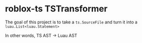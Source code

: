 # roblox-ts TSTransformer

The goal of this project is to take a `ts.SourceFile` and turn it into a `luau.List<luau.Statement>`

In other words, TS AST -> Luau AST
